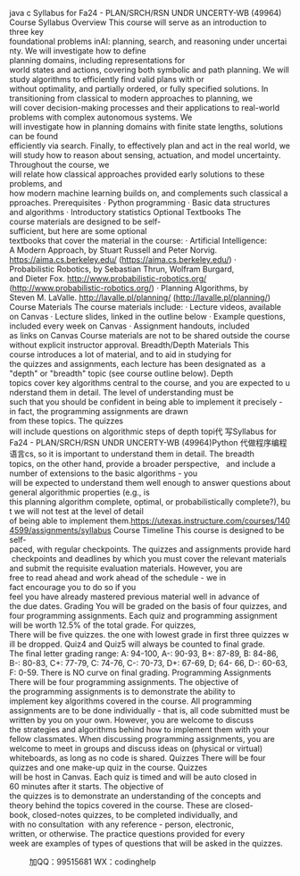 java c
Syllabus for Fa24 - PLAN/SRCH/RSN UNDR UNCERTY-WB (49964) 
Course Syllabus
Overview 
This course will serve as an introduction to three key foundational problems inAI: planning, search, and reasoning under uncertainty. We will investigate how to define planning domains, including representations for world states and actions, covering both symbolic and path planning. We will study algorithms to efficiently find valid plans with or without optimality, and partially ordered, or fully specified solutions. In transitioning from classical to modern approaches to planning, we will cover decision-making processes and their applications to real-world problems with complex autonomous systems. We will investigate how in planning domains with finite state lengths, solutions can be found efficiently via search. Finally, to effectively plan and act in the real world, we will study how to reason about sensing, actuation, and model uncertainty. Throughout the course, we will relate how classical approaches provided early solutions to these problems, and how modern machine learning builds on, and complements such classical approaches. 
Prerequisites 
· Python programming
· Basic data structures and algorithms
· Introductory statistics
Optional Textbooks 
The course materials are designed to be self-sufficient, but here are some optional textbooks that cover the material in the course:
· Artificial Intelligence: A Modern Approach, by Stuart Russell and Peter Norvig. https://aima.cs.berkeley.edu/ (https://aima.cs.berkeley.edu/) 
· Probabilistic Robotics, by Sebastian Thrun, Wolfram Burgard, and Dieter Fox. http://www.probabilistic-robotics.org/ (http://www.probabilistic-robotics.org/) 
· Planning Algorithms, by Steven M. LaValle. http://lavalle.pl/planning/ (http://lavalle.pl/planning/) 
Course Materials 
The course materials include:
· Lecture videos, available on Canvas
· Lecture slides, linked in the outline below
· Example questions, included every week on Canvas
· Assignment handouts, included as links on Canvas
Course materials are not to be shared outside the course without explicit instructor approval.
Breadth/Depth Materials 
This course introduces a lot of material, and to aid in studying for the quizzes and assignments, each lecture has been designated as  a "depth" or "breadth" topic (see course outline below). Depth topics cover key algorithms central to the course, and you are expected to understand them in detail. The level of understanding must be such that you should be confident in being able to implement it
precisely - in fact, the programming assignments are drawn from these topics. The quizzes will include questions on algorithmic steps of depth topi代 写Syllabus for Fa24 - PLAN/SRCH/RSN UNDR UNCERTY-WB (49964)Python
代做程序编程语言cs, so it is important to understand them in detail. The breadth topics, on the other hand, provide a broader perspective,   and include a number of extensions to the basic algorithms - you will be expected to understand them well enough to answer
questions about general algorithmic properties (e.g., is this planning algorithm complete, optimal, or probabilistically complete?), but we will not test at the level of detail of being able to implement them.https://utexas.instructure.com/courses/1404599/assignments/syllabus
Course Timeline 
This course is designed to be self-paced, with regular checkpoints. The quizzes and assignments provide hard checkpoints and deadlines by which you must cover the relevant materials and submit the requisite evaluation materials. However, you are free to read ahead and work ahead of the schedule - we in fact encourage you to do so if you feel you have already mastered previous material well in advance of the due dates.
Grading 
You will be graded on the basis of four quizzes, and four programming assignments. Each quiz and programming assignment will be worth 12.5% of the total grade. For quizzes, There will be five quizzes. the one with lowest grade in first three quizzes will be dropped. Quiz4 and Quiz5 will always be counted to final grade.
The final letter grading range: A: 94-100, A-: 90-93, B+: 87-89, B: 84-86, B-: 80-83, C+: 77-79, C: 74-76, C-: 70-73, D+: 67-69, D; 64- 66, D-: 60-63, F: 0-59. There is NO curve on final grading.
Programming Assignments 
There will be four programming assignments. The objective of the programming assignments is to demonstrate the ability to implement key algorithms covered in the course. All programming assignments are to be done individually - that is, all code submitted must be written by you on your own. However, you are welcome to discuss the strategies and algorithms behind how to implement them with your fellow classmates. When discussing programming assignments, you are welcome to meet in groups and discuss ideas on (physical or virtual) whiteboards, as long as no code is shared. 
Quizzes 
There will be four quizzes and one make-up quiz in the course. Quizzes will be host in Canvas. Each quiz is timed and will be auto closed in 60 minutes after it starts. The objective of the quizzes is to demonstrate an understanding of the concepts and theory behind the topics covered in the course. These are closed-book, closed-notes quizzes, to be completed individually, and with no consultation  with any reference - person, electronic, written, or otherwise. The practice questions provided for every week are examples of types of questions that will be asked in the quizzes. 



         
加QQ：99515681  WX：codinghelp
